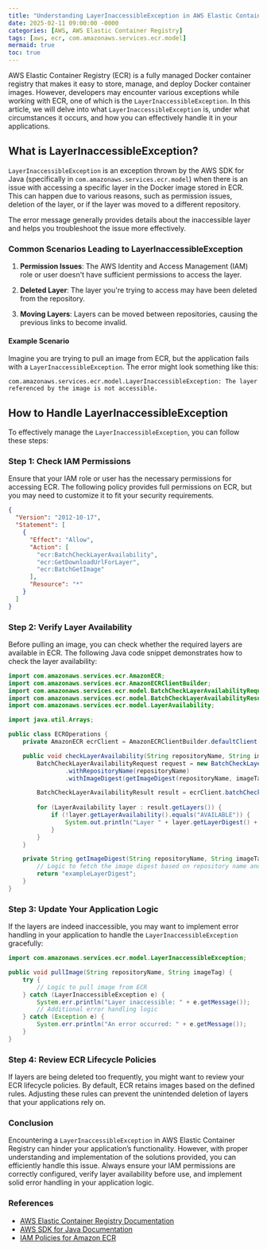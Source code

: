 ```yaml
---
title: "Understanding LayerInaccessibleException in AWS Elastic Container Registry"
date: 2025-02-11 09:00:00 -0000
categories: [AWS, AWS Elastic Container Registry]
tags: [aws, ecr, com.amazonaws.services.ecr.model]
mermaid: true
toc: true
---
```



AWS Elastic Container Registry (ECR) is a fully managed Docker container registry that makes it easy to store, manage, and deploy Docker container images. However, developers may encounter various exceptions while working with ECR, one of which is the `LayerInaccessibleException`. In this article, we will delve into what `LayerInaccessibleException` is, under what circumstances it occurs, and how you can effectively handle it in your applications.

## What is LayerInaccessibleException?

`LayerInaccessibleException` is an exception thrown by the AWS SDK for Java (specifically in `com.amazonaws.services.ecr.model`) when there is an issue with accessing a specific layer in the Docker image stored in ECR. This can happen due to various reasons, such as permission issues, deletion of the layer, or if the layer was moved to a different repository.

The error message generally provides details about the inaccessible layer and helps you troubleshoot the issue more effectively.

### Common Scenarios Leading to LayerInaccessibleException

1. **Permission Issues**: The AWS Identity and Access Management (IAM) role or user doesn't have sufficient permissions to access the layer.
   
2. **Deleted Layer**: The layer you're trying to access may have been deleted from the repository.

3. **Moving Layers**: Layers can be moved between repositories, causing the previous links to become invalid.

#### Example Scenario

Imagine you are trying to pull an image from ECR, but the application fails with a `LayerInaccessibleException`. The error might look something like this:

```plaintext
com.amazonaws.services.ecr.model.LayerInaccessibleException: The layer referenced by the image is not accessible.
```

## How to Handle LayerInaccessibleException

To effectively manage the `LayerInaccessibleException`, you can follow these steps:

### Step 1: Check IAM Permissions

Ensure that your IAM role or user has the necessary permissions for accessing ECR. The following policy provides full permissions on ECR, but you may need to customize it to fit your security requirements.

```json
{
  "Version": "2012-10-17",
  "Statement": [
    {
      "Effect": "Allow",
      "Action": [
        "ecr:BatchCheckLayerAvailability",
        "ecr:GetDownloadUrlForLayer",
        "ecr:BatchGetImage"
      ],
      "Resource": "*"
    }
  ]
}
```

### Step 2: Verify Layer Availability

Before pulling an image, you can check whether the required layers are available in ECR. The following Java code snippet demonstrates how to check the layer availability:

```java
import com.amazonaws.services.ecr.AmazonECR;
import com.amazonaws.services.ecr.AmazonECRClientBuilder;
import com.amazonaws.services.ecr.model.BatchCheckLayerAvailabilityRequest;
import com.amazonaws.services.ecr.model.BatchCheckLayerAvailabilityResult;
import com.amazonaws.services.ecr.model.LayerAvailability;

import java.util.Arrays;

public class ECROperations {
    private AmazonECR ecrClient = AmazonECRClientBuilder.defaultClient();

    public void checkLayerAvailability(String repositoryName, String imageTag) {
        BatchCheckLayerAvailabilityRequest request = new BatchCheckLayerAvailabilityRequest()
                .withRepositoryName(repositoryName)
                .withImageDigest(getImageDigest(repositoryName, imageTag));

        BatchCheckLayerAvailabilityResult result = ecrClient.batchCheckLayerAvailability(request);
        
        for (LayerAvailability layer : result.getLayers()) {
            if (!layer.getLayerAvailability().equals("AVAILABLE")) {
                System.out.println("Layer " + layer.getLayerDigest() + " is " + layer.getLayerAvailability());
            }
        }
    }

    private String getImageDigest(String repositoryName, String imageTag) {
        // Logic to fetch the image digest based on repository name and image tag
        return "exampleLayerDigest";
    }
}
```

### Step 3: Update Your Application Logic

If the layers are indeed inaccessible, you may want to implement error handling in your application to handle the `LayerInaccessibleException` gracefully:

```java
import com.amazonaws.services.ecr.model.LayerInaccessibleException;

public void pullImage(String repositoryName, String imageTag) {
    try {
        // Logic to pull image from ECR
    } catch (LayerInaccessibleException e) {
        System.err.println("Layer inaccessible: " + e.getMessage());
        // Additional error handling logic
    } catch (Exception e) {
        System.err.println("An error occurred: " + e.getMessage());
    }
}
```

### Step 4: Review ECR Lifecycle Policies

If layers are being deleted too frequently, you might want to review your ECR lifecycle policies. By default, ECR retains images based on the defined rules. Adjusting these rules can prevent the unintended deletion of layers that your applications rely on.

### Conclusion

Encountering a `LayerInaccessibleException` in AWS Elastic Container Registry can hinder your application’s functionality. However, with proper understanding and implementation of the solutions provided, you can efficiently handle this issue. Always ensure your IAM permissions are correctly configured, verify layer availability before use, and implement solid error handling in your application logic.

### References

- [AWS Elastic Container Registry Documentation](https://docs.aws.amazon.com/AmazonECR/latest/userguide/what-is-ecr.html)
- [AWS SDK for Java Documentation](https://docs.aws.amazon.com/sdk-for-java/v1/developer-guide/home.html)
- [IAM Policies for Amazon ECR](https://docs.aws.amazon.com/AmazonECR/latest/userguide/security_iam_id-based-policy-examples.html)